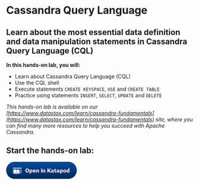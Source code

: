 # Cassandra Query Language

## Learn about the most essential data definition and data manipulation statements in Cassandra Query Language (CQL)

**In this hands-on lab, you will:**
* Learn about Cassandra Query Language (CQL)
* Use the CQL shell
* Execute statements `CREATE KEYSPACE`, `USE` and `CREATE TABLE`
* Practice using statements `INSERT`, `SELECT`, `UPDATE` and `DELETE`

_This hands-on lab is available on our [https://www.datastax.com/learn/cassandra-fundamentals](https://www.datastax.com/learn/cassandra-fundamentals) site, where you can find many more resources to help you succeed with Apache Cassandra._

## Start the hands-on lab:

[![Open in KataPod](https://github.com/DataStax-Academy/katapod-shared-assets/blob/main/images/open-in-katapod.png)](https://gitpod.io/#https://github.com/ArtemChebotko/cassandra-fundamentals-cql/)
